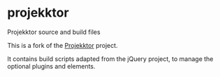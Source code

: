 projekktor
==========

Projekktor source and build files

This is a fork of the [Projekktor](http://www.projekktor.com) project.

It contains build scripts adapted from the jQuery project, to manage the optional plugins and elements.
